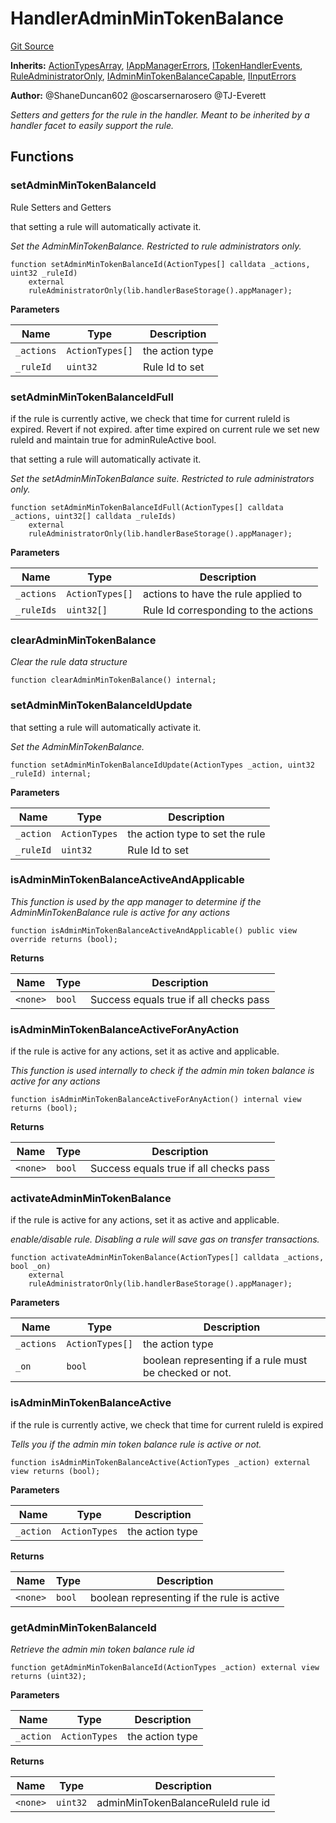 # HandlerAdminMinTokenBalance
[Git Source](https://github.com/thrackle-io/tron/blob/9665732f3266b703cc028112f97a9a18c551bb91/src/client/token/handler/ruleContracts/HandlerAdminMinTokenBalance.sol)

**Inherits:**
[ActionTypesArray](/src/client/common/ActionTypesArray.sol/contract.ActionTypesArray.md), [IAppManagerErrors](/src/common/IErrors.sol/interface.IAppManagerErrors.md), [ITokenHandlerEvents](/src/common/IEvents.sol/interface.ITokenHandlerEvents.md), [RuleAdministratorOnly](/src/protocol/economic/RuleAdministratorOnly.sol/contract.RuleAdministratorOnly.md), [IAdminMinTokenBalanceCapable](/src/client/token/IAdminMinTokenBalanceCapable.sol/abstract.IAdminMinTokenBalanceCapable.md), [IInputErrors](/src/common/IErrors.sol/interface.IInputErrors.md)

**Author:**
@ShaneDuncan602 @oscarsernarosero @TJ-Everett

*Setters and getters for the rule in the handler. Meant to be inherited by a handler
facet to easily support the rule.*


## Functions
### setAdminMinTokenBalanceId

Rule Setters and Getters

that setting a rule will automatically activate it.

*Set the AdminMinTokenBalance. Restricted to rule administrators only.*


```solidity
function setAdminMinTokenBalanceId(ActionTypes[] calldata _actions, uint32 _ruleId)
    external
    ruleAdministratorOnly(lib.handlerBaseStorage().appManager);
```
**Parameters**

|Name|Type|Description|
|----|----|-----------|
|`_actions`|`ActionTypes[]`|the action type|
|`_ruleId`|`uint32`|Rule Id to set|


### setAdminMinTokenBalanceIdFull

if the rule is currently active, we check that time for current ruleId is expired. Revert if not expired.
after time expired on current rule we set new ruleId and maintain true for adminRuleActive bool.

that setting a rule will automatically activate it.

*Set the setAdminMinTokenBalance suite. Restricted to rule administrators only.*


```solidity
function setAdminMinTokenBalanceIdFull(ActionTypes[] calldata _actions, uint32[] calldata _ruleIds)
    external
    ruleAdministratorOnly(lib.handlerBaseStorage().appManager);
```
**Parameters**

|Name|Type|Description|
|----|----|-----------|
|`_actions`|`ActionTypes[]`|actions to have the rule applied to|
|`_ruleIds`|`uint32[]`|Rule Id corresponding to the actions|


### clearAdminMinTokenBalance

*Clear the rule data structure*


```solidity
function clearAdminMinTokenBalance() internal;
```

### setAdminMinTokenBalanceIdUpdate

that setting a rule will automatically activate it.

*Set the AdminMinTokenBalance.*


```solidity
function setAdminMinTokenBalanceIdUpdate(ActionTypes _action, uint32 _ruleId) internal;
```
**Parameters**

|Name|Type|Description|
|----|----|-----------|
|`_action`|`ActionTypes`|the action type to set the rule|
|`_ruleId`|`uint32`|Rule Id to set|


### isAdminMinTokenBalanceActiveAndApplicable

*This function is used by the app manager to determine if the AdminMinTokenBalance rule is active for any actions*


```solidity
function isAdminMinTokenBalanceActiveAndApplicable() public view override returns (bool);
```
**Returns**

|Name|Type|Description|
|----|----|-----------|
|`<none>`|`bool`|Success equals true if all checks pass|


### isAdminMinTokenBalanceActiveForAnyAction

if the rule is active for any actions, set it as active and applicable.

*This function is used internally to check if the admin min token balance is active for any actions*


```solidity
function isAdminMinTokenBalanceActiveForAnyAction() internal view returns (bool);
```
**Returns**

|Name|Type|Description|
|----|----|-----------|
|`<none>`|`bool`|Success equals true if all checks pass|


### activateAdminMinTokenBalance

if the rule is active for any actions, set it as active and applicable.

*enable/disable rule. Disabling a rule will save gas on transfer transactions.*


```solidity
function activateAdminMinTokenBalance(ActionTypes[] calldata _actions, bool _on)
    external
    ruleAdministratorOnly(lib.handlerBaseStorage().appManager);
```
**Parameters**

|Name|Type|Description|
|----|----|-----------|
|`_actions`|`ActionTypes[]`|the action type|
|`_on`|`bool`|boolean representing if a rule must be checked or not.|


### isAdminMinTokenBalanceActive

if the rule is currently active, we check that time for current ruleId is expired

*Tells you if the admin min token balance rule is active or not.*


```solidity
function isAdminMinTokenBalanceActive(ActionTypes _action) external view returns (bool);
```
**Parameters**

|Name|Type|Description|
|----|----|-----------|
|`_action`|`ActionTypes`|the action type|

**Returns**

|Name|Type|Description|
|----|----|-----------|
|`<none>`|`bool`|boolean representing if the rule is active|


### getAdminMinTokenBalanceId

*Retrieve the admin min token balance rule id*


```solidity
function getAdminMinTokenBalanceId(ActionTypes _action) external view returns (uint32);
```
**Parameters**

|Name|Type|Description|
|----|----|-----------|
|`_action`|`ActionTypes`|the action type|

**Returns**

|Name|Type|Description|
|----|----|-----------|
|`<none>`|`uint32`|adminMinTokenBalanceRuleId rule id|


